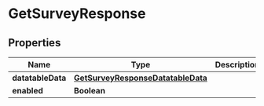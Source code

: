 # GetSurveyResponse

## Properties
Name | Type | Description | Notes
------------ | ------------- | ------------- | -------------
**datatableData** | [**GetSurveyResponseDatatableData**](GetSurveyResponseDatatableData.md) |  |  [optional]
**enabled** | **Boolean** |  |  [optional]
